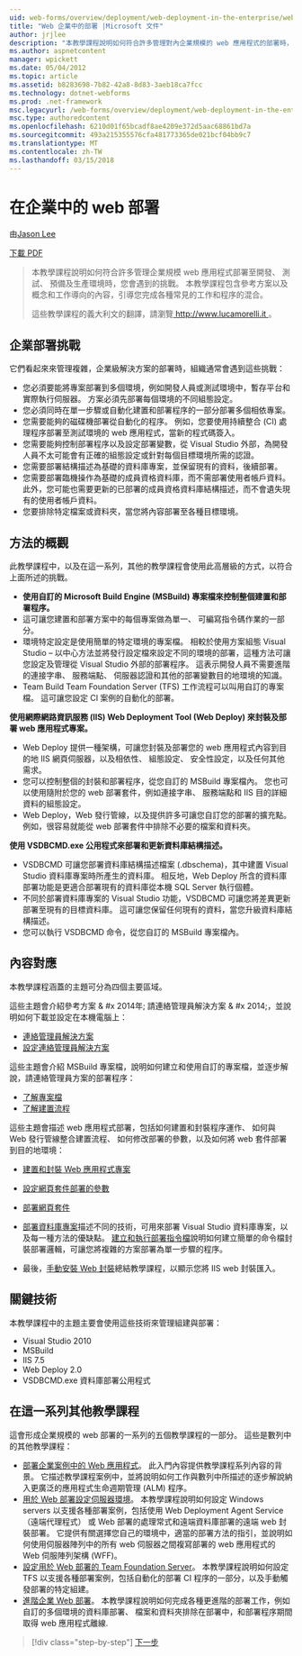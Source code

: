 ```yaml
---
uid: web-forms/overview/deployment/web-deployment-in-the-enterprise/web-deployment-in-the-enterprise
title: "Web 企業中的部署 |Microsoft 文件"
author: jrjlee
description: "本教學課程說明如何符合許多管理對內企業規模的 web 應用程式的部署時，就會發生的驗證題目..."
ms.author: aspnetcontent
manager: wpickett
ms.date: 05/04/2012
ms.topic: article
ms.assetid: b8283698-7b82-42a8-8d83-3aeb18ca7fcc
ms.technology: dotnet-webforms
ms.prod: .net-framework
msc.legacyurl: /web-forms/overview/deployment/web-deployment-in-the-enterprise/web-deployment-in-the-enterprise
msc.type: authoredcontent
ms.openlocfilehash: 6210d01f65bcadf8ae4209e372d5aac68861bd7a
ms.sourcegitcommit: 493a215355576cfa481773365de021bcf04bb9c7
ms.translationtype: MT
ms.contentlocale: zh-TW
ms.lasthandoff: 03/15/2018
---
```

<a name="web-deployment-in-the-enterprise"></a>在企業中的 web 部署
====================
由[Jason Lee](https://github.com/jrjlee)

[下載 PDF](https://msdnshared.blob.core.windows.net/media/MSDNBlogsFS/prod.evol.blogs.msdn.com/CommunityServer.Blogs.Components.WeblogFiles/00/00/00/63/56/8130.DeployingWebAppsInEnterpriseScenarios.pdf)

> 本教學課程說明如何符合許多管理企業規模 web 應用程式部署至開發、 測試、 預備及生產環境時，您會遇到的挑戰。 本教學課程包含參考方案以及概念和工作導向的內容，引導您完成各種常見的工作和程序的混合。
> 
> 這些教學課程的義大利文的翻譯，請瀏覽[ http://www.lucamorelli.it ](http://www.lucamorelli.it)。


## <a name="enterprise-deployment-challenges"></a>企業部署挑戰

它們看起來來管理複雜，企業級解決方案的部署時，組織通常會遇到這些挑戰：

- 您必須要能將專案部署到多個環境，例如開發人員或測試環境中，暫存平台和實際執行伺服器。 方案必須先部署每個環境的不同組態設定。
- 您必須同時在單一步驟或自動化建置和部署程序的一部分部署多個相依專案。
- 您需要能夠的磁碟機部署從自動化的程序。 例如，您要使用持續整合 (CI) 處理程序部署至測試環境的 web 應用程式，當新的程式碼簽入。
- 您需要能夠控制部署程序以及設定部署變數，從 Visual Studio 外部，為開發人員不太可能會有正確的組態設定或針對每個目標環境所需的認證。
- 您需要部署結構描述為基礎的資料庫專案，並保留現有的資料，後續部署。
- 您需要部署臨機操作為基礎的成員資格資料庫，而不需部署使用者帳戶資料。 此外，您可能也需要更新的已部署的成員資格資料庫結構描述，而不會遺失現有的使用者帳戶資料。
- 您要排除特定檔案或資料夾，當您將內容部署至各種目標環境。

## <a name="overview-of-approach"></a>方法的概觀

此教學課程中，以及在這一系列，其他的教學課程會使用此高層級的方式，以符合上面所述的挑戰。

- **使用自訂的 Microsoft Build Engine (MSBuild) 專案檔來控制整個建置和部署程序。**
- 這可讓您建置和部署方案中的每個專案做為單一、 可編寫指令碼作業的一部分。
- 環境特定設定是使用簡單的特定環境的專案檔。 相較於使用方案組態 Visual Studio – 以中心方法並將發行設定檔來設定不同的環境的部署，這種方法可讓您設定及管理從 Visual Studio 外部的部署程序。 這表示開發人員不需要進階的連接字串、 服務端點、 伺服器認證和其他的部署變數目的地環境的知識。
- Team Build Team Foundation Server (TFS) 工作流程可以叫用自訂的專案檔。 這可讓您設定 CI 案例的自動化的部署。

**使用網際網路資訊服務 (IIS) Web Deployment Tool (Web Deploy) 來封裝及部署 web 應用程式專案。**

- Web Deploy 提供一種架構，可讓您封裝及部署您的 web 應用程式內容到目的地 IIS 網頁伺服器，以及相依性、 組態設定、 安全性設定，以及任何其他需求。
- 您可以控制整個的封裝和部署程序，從您自訂的 MSBuild 專案檔內。 您也可以使用隨附於您的 web 部署套件，例如連接字串、 服務端點和 IIS 目的詳細資料的組態設定。
- Web Deploy，Web 發行管線，以及提供許多可讓您自訂您的部署的擴充點。 例如，很容易就能從 web 部署套件中排除不必要的檔案和資料夾。

**使用 VSDBCMD.exe 公用程式來部署和更新資料庫結構描述。**

- VSDBCMD 可讓您部署資料庫結構描述檔案 (.dbschema)，其中建置 Visual Studio 資料庫專案時所產生的資料庫。 相反地，Web Deploy 所含的資料庫部署功能是更適合部署現有的資料庫從本機 SQL Server 執行個體。
- 不同於部署資料庫專案的 Visual Studio 功能，VSDBCMD 可讓您將差異更新部署至現有的目標資料庫。 這可讓您保留任何現有的資料，當您升級資料庫結構描述。
- 您可以執行 VSDBCMD 命令，從您自訂的 MSBuild 專案檔內。

## <a name="content-map"></a>內容對應

本教學課程涵蓋的主題可分為四個主要區域。

這些主題會介紹參考方案 & #x 2014年; 請連絡管理員解決方案 & #x 2014;，並說明如何下載並設定在本機電腦上：

- [連絡管理員解決方案](the-contact-manager-solution.md)
- [設定連絡管理員解決方案](setting-up-the-contact-manager-solution.md)

這些主題會介紹 MSBuild 專案檔，說明如何建立和使用自訂的專案檔，並逐步解說，請連絡管理員方案的部署程序：

- [了解專案檔](understanding-the-project-file.md)
- [了解建置流程](understanding-the-build-process.md)

這些主題會描述 web 應用程式部署，包括如何建置和封裝程序運作、 如何與 Web 發行管線整合建置流程、 如何修改部署的參數，以及如何將 web 套件部署到目的地環境：

- [建置和封裝 Web 應用程式專案](building-and-packaging-web-application-projects.md)
- [設定網頁套件部署的參數](configuring-parameters-for-web-package-deployment.md)
- [部署網頁套件](deploying-web-packages.md)

- [部署資料庫專案](deploying-database-projects.md)描述不同的技術，可用來部署 Visual Studio 資料庫專案，以及每一種方法的優缺點。 [建立和執行部署指令檔](creating-and-running-a-deployment-command-file.md)說明如何建立簡單的命令檔封裝部署邏輯，可讓您將複雜的方案部署為單一步驟的程序。
- 最後，[手動安裝 Web 封裝](manually-installing-web-packages.md)總結教學課程，以顯示您將 IIS web 封裝匯入。

## <a name="key-technologies"></a>關鍵技術

本教學課程中的主題主要會使用這些技術來管理組建與部署：

- Visual Studio 2010
- MSBuild
- IIS 7.5
- Web Deploy 2.0
- VSDBCMD.exe 資料庫部署公用程式

## <a name="other-tutorials-in-this-series"></a>在這一系列其他教學課程

這會形成企業規模的 web 部署的一系列的五個教學課程的一部分。 這些是數列中的其他教學課程：

- [部署企業案例中的 Web 應用程式](../deploying-web-applications-in-enterprise-scenarios/deploying-web-applications-in-enterprise-scenarios.md)。 此入門內容提供教學課程系列內容的背景。 它描述教學課程案例中，並將說明如何工作與數列中所描述的逐步解說納入更廣泛的應用程式生命週期管理 (ALM) 程序。
- [用於 Web 部署設定伺服器環境](../configuring-server-environments-for-web-deployment/configuring-server-environments-for-web-deployment.md)。 本教學課程說明如何設定 Windows servers 以支援各種部署案例，包括使用 Web Deployment Agent Service （遠端代理程式） 或 Web 部署的處理常式和遠端資料庫部署的遠端 web 封裝部署。 它提供有關選擇您自己的環境中，適當的部署方法的指引，並說明如何使用伺服器陣列中的所有 web 伺服器之間複寫部署的 web 應用程式的 Web 伺服陣列架構 (WFF)。
- [設定用於 Web 部署的 Team Foundation Server](../configuring-team-foundation-server-for-web-deployment/configuring-team-foundation-server-for-web-deployment.md)。 本教學課程說明如何設定 TFS 以支援各種部署案例，包括自動化的部署 CI 程序的一部分，以及手動觸發部署的特定組建。
- [進階企業 Web 部署](../advanced-enterprise-web-deployment/advanced-enterprise-web-deployment.md)。 本教學課程說明如何完成各種更進階的部署工作，例如自訂的多個環境的資料庫部署、 檔案和資料夾排除在部署中，和部署程序期間取得 web 應用程式離線.

>[!div class="step-by-step"]
[下一步](the-contact-manager-solution.md)
